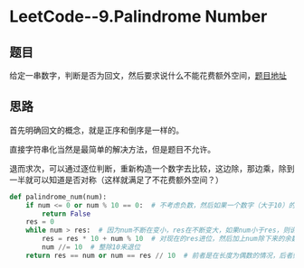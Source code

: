 # LeetCode--9.Palindrome Number

## 题目

给定一串数字，判断是否为回文，然后要求说什么不能花费额外空间，[题目地址](https://leetcode.com/problems/palindrome-number/#/description)

## 思路

首先明确回文的概念，就是正序和倒序是一样的。

直接字符串化当然是最简单的解决方法，但是题目不允许。

退而求次，可以通过逐位判断，重新构造一个数字去比较，这边除，那边乘，除到一半就可以知道是否对称（这样就满足了不花费额外空间？）

```python
def palindrome_num(num):
    if num <= 0 or num % 10 == 0:  # 不考虑负数，然后如果一个数字（大于10）的最后一位是0，则肯定不会是回文数字，因为第一位数不会是0
        return False
    res = 0
    while num > res:  # 因为num不断在变小，res在不断变大，如果num小于res，则说明两者的长度已经到临界状态
        res = res * 10 + num % 10  # 对现在的res进位，然后加上num除下来的余数
        num //= 10  # 整除10来退位
    return res == num or num == res // 10  # 前者是在长度为偶数的情况，后者则是奇数长度的情况
```

